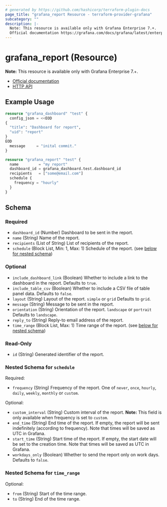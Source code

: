```yaml
---
# generated by https://github.com/hashicorp/terraform-plugin-docs
page_title: "grafana_report Resource - terraform-provider-grafana"
subcategory: ""
description: |-
  Note: This resource is available only with Grafana Enterprise 7.+.
  Official documentation https://grafana.com/docs/grafana/latest/enterprise/reporting/HTTP API https://grafana.com/docs/grafana/latest/http_api/reporting/
---
```


# grafana_report (Resource)

**Note:** This resource is available only with Grafana Enterprise 7.+.

* [Official documentation](https://grafana.com/docs/grafana/latest/enterprise/reporting/)
* [HTTP API](https://grafana.com/docs/grafana/latest/http_api/reporting/)

## Example Usage

```terraform
resource "grafana_dashboard" "test" {
  config_json = <<EOD
{
  "title": "Dashboard for report",
  "uid": "report"
}
EOD
  message     = "inital commit."
}

resource "grafana_report" "test" {
  name         = "my report"
  dashboard_id = grafana_dashboard.test.dashboard_id
  recipients   = ["some@email.com"]
  schedule {
    frequency = "hourly"
  }
}
```

<!-- schema generated by tfplugindocs -->
## Schema

### Required

- `dashboard_id` (Number) Dashboard to be sent in the report.
- `name` (String) Name of the report.
- `recipients` (List of String) List of recipients of the report.
- `schedule` (Block List, Min: 1, Max: 1) Schedule of the report. (see [below for nested schema](#nestedblock--schedule))

### Optional

- `include_dashboard_link` (Boolean) Whether to include a link to the dashboard in the report. Defaults to `true`.
- `include_table_csv` (Boolean) Whether to include a CSV file of table panel data. Defaults to `false`.
- `layout` (String) Layout of the report. `simple` or `grid` Defaults to `grid`.
- `message` (String) Message to be sent in the report.
- `orientation` (String) Orientation of the report. `landscape` or `portrait` Defaults to `landscape`.
- `reply_to` (String) Reply-to email address of the report.
- `time_range` (Block List, Max: 1) Time range of the report. (see [below for nested schema](#nestedblock--time_range))

### Read-Only

- `id` (String) Generated identifier of the report.

<a id="nestedblock--schedule"></a>
### Nested Schema for `schedule`

Required:

- `frequency` (String) Frequency of the report. One of `never`, `once`, `hourly`, `daily`, `weekly`, `monthly` or `custom`.

Optional:

- `custom_interval` (String) Custom interval of the report.
**Note:** This field is only available when frequency is set to `custom`.
- `end_time` (String) End time of the report. If empty, the report will be sent indefinitely (according to frequency). Note that times will be saved as UTC in Grafana.
- `start_time` (String) Start time of the report. If empty, the start date will be set to the creation time. Note that times will be saved as UTC in Grafana.
- `workdays_only` (Boolean) Whether to send the report only on work days. Defaults to `false`.


<a id="nestedblock--time_range"></a>
### Nested Schema for `time_range`

Optional:

- `from` (String) Start of the time range.
- `to` (String) End of the time range.


